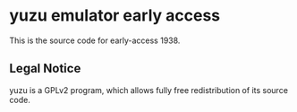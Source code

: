 yuzu emulator early access
=============

This is the source code for early-access 1938.

## Legal Notice

yuzu is a GPLv2 program, which allows fully free redistribution of its source code.